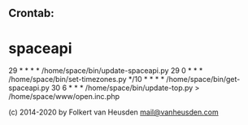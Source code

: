 Crontab:
-------

# spaceapi
29 * * * *      /home/space/bin/update-spaceapi.py
29 0 * * *      /home/space/bin/set-timezones.py
*/10 * * * *    /home/space/bin/get-spaceapi.py
30 6 * * *      /home/space/bin/update-top.py > /home/space/www/open.inc.php



(c) 2014-2020 by Folkert van Heusden <mail@vanheusden.com>
